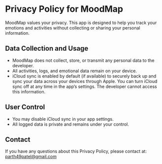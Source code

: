 # Privacy Policy for MoodMap

MoodMap values your privacy. This app is designed to help you track your emotions and activities without collecting or sharing your personal information.

## Data Collection and Usage
- MoodMap does not collect, store, or transmit any personal data to the developer.
- All activities, logs, and emotional data remain on your device.
- iCloud sync is enabled by default (if available) to securely back up and sync your data across your devices through Apple. You can turn iCloud sync off at any time in the app’s settings. The developer cannot access this information.

## User Control
- You may disable iCloud sync in your app settings.
- All logged data is private and remains under your control.

## Contact
If you have any questions about this Privacy Policy, please contact at: parth49patel@gmail.com
